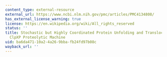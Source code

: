 ```yaml
---
content_type: external-resource
external_url: https://www.ncbi.nlm.nih.gov/pmc/articles/PMC4134808/
has_external_license_warning: true
license: https://en.wikipedia.org/wiki/All_rights_reserved
status: ''
title: Stochastic but Highly Coordinated Protein Unfolding and Translocation by the
  ClpXP Proteolytic Machine
uid: ba6da471-10a2-4a26-9bba-fb24fd97b08c
wayback_url: ''
---
```

